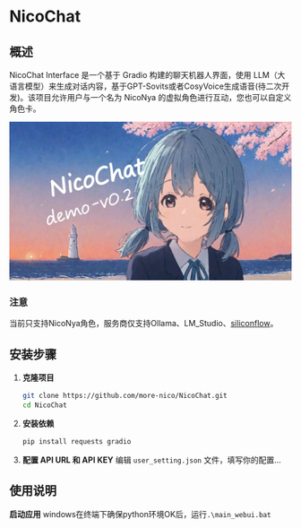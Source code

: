 # NicoChat

## 概述
NicoChat Interface 是一个基于 Gradio 构建的聊天机器人界面，使用 LLM（大语言模型）来生成对话内容，基于GPT-Sovits或者CosyVoice生成语音(待二次开发)。该项目允许用户与一个名为 NicoNya 的虚拟角色进行互动，您也可以自定义角色卡。

[![](./Src/VideoCover.jpg)](https://www.bilibili.com/video/BV1YcwZeLECm/)

### 注意
当前只支持NicoNya角色，服务商仅支持Ollama、LM_Studio、[siliconflow](https://cloud.siliconflow.cn/)。

## 安装步骤

1. **克隆项目**
   ```bash
   git clone https://github.com/more-nico/NicoChat.git
   cd NicoChat
   ```

2. **安装依赖**
   ```bash
   pip install requests gradio
   ```

3. **配置 API URL 和 API KEY**
   编辑 `user_setting.json` 文件，填写你的配置...

## 使用说明

**启动应用**
   windows在终端下确保python环境OK后，运行`.\main_webui.bat`